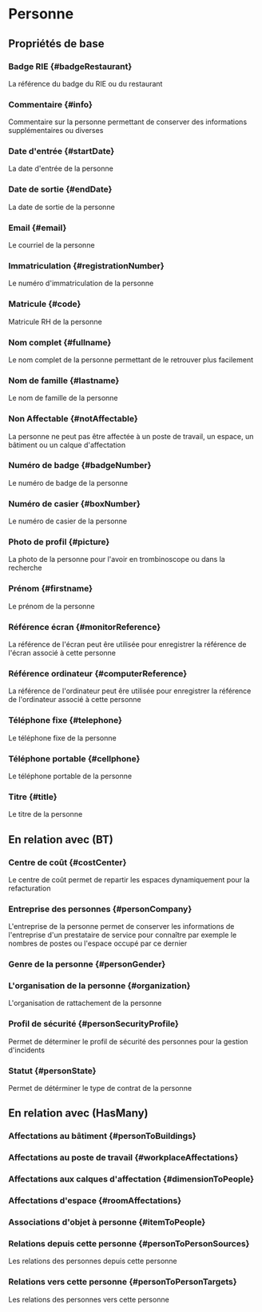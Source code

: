 # Personne



## Propriétés de base

### Badge RIE {#badgeRestaurant}
        
La référence du badge du RIE ou du restaurant
### Commentaire {#info}
        
Commentaire sur la personne permettant de conserver des informations supplémentaires ou diverses
### Date d'entrée {#startDate}
        
La date d'entrée de la personne
### Date de sortie {#endDate}
        
La date de sortie de la personne
### Email {#email}
        
Le courriel de la personne
### Immatriculation {#registrationNumber}
        
Le numéro d'immatriculation de la personne
### Matricule {#code}
        
Matricule RH de la personne
### Nom complet {#fullname}
        
Le nom complet de la personne permettant de le retrouver plus facilement
### Nom de famille {#lastname}
        
Le nom de famille de la personne
### Non Affectable {#notAffectable}
        
La personne ne peut pas être affectée à un poste de travail, un espace, un bâtiment ou un calque d'affectation
### Numéro de badge {#badgeNumber}
        
Le numéro de badge de la personne
### Numéro de casier {#boxNumber}
        
Le numéro de casier de la personne
### Photo de profil {#picture}
        
La photo de la personne pour l'avoir en trombinoscope ou dans la recherche
### Prénom {#firstname}
        
Le prénom de la personne
### Référence écran {#monitorReference}
        
La référence de l'écran peut êre utilisée pour enregistrer la référence de l'écran associé à cette personne
### Référence ordinateur {#computerReference}
        
La référence de l'ordinateur peut êre utilisée pour enregistrer la référence de l'ordinateur associé à cette personne
### Téléphone fixe {#telephone}
        
Le téléphone fixe de la personne
### Téléphone portable {#cellphone}
        
Le téléphone portable de la personne
### Titre {#title}
        
Le titre de la personne

## En relation avec (BT)

### Centre de coût {#costCenter}
        
Le centre de coût permet de repartir les espaces dynamiquement pour la refacturation
### Entreprise des personnes {#personCompany}
        
L'entreprise de la personne permet de conserver les informations de l'entreprise d'un prestataire de service pour connaître par exemple le nombres de postes ou l'espace occupé par ce dernier
### Genre de la personne {#personGender}
        

### L'organisation de la personne {#organization}
        
L'organisation de rattachement de la personne
### Profil de sécurité {#personSecurityProfile}
        
Permet de déterminer le profil de sécurité des personnes pour la gestion d'incidents
### Statut {#personState}
        
Permet de détérminer le type de contrat de la personne

## En relation avec (HasMany)

### Affectations au bâtiment {#personToBuildings}
        

### Affectations au poste de travail {#workplaceAffectations}
        

### Affectations aux calques d'affectation {#dimensionToPeople}
        

### Affectations d'espace {#roomAffectations}
        

### Associations d'objet à personne {#itemToPeople}
        

### Relations depuis cette personne {#personToPersonSources}
        
Les relations des personnes depuis cette personne
### Relations vers cette personne {#personToPersonTargets}
        
Les relations des personnes vers cette personne

<!--- THIS FILE IS GENERATED PLEASE DO NOT EDIT IT DIRECTLY --->

